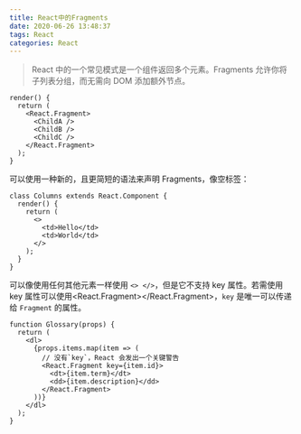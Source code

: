 ```yaml
---
title: React中的Fragments
date: 2020-06-26 13:48:37
tags: React
categories: React
---
```


> React 中的一个常见模式是一个组件返回多个元素。Fragments 允许你将子列表分组，而无需向 DOM 添加额外节点。

```react
render() {
  return (
    <React.Fragment>
      <ChildA />
      <ChildB />
      <ChildC />
    </React.Fragment>
  );
}
```

可以使用一种新的，且更简短的语法来声明 Fragments，像空标签：

```react
class Columns extends React.Component {
  render() {
    return (
      <>        
        <td>Hello</td>
        <td>World</td>
      </>
    );
  }
}
```

可以像使用任何其他元素一样使用 `<> </>`，但是它不支持 key 属性。若需使用key 属性可以使用<React.Fragment></React.Fragment>，`key` 是唯一可以传递给 `Fragment` 的属性。

```react
function Glossary(props) {
  return (
    <dl>
      {props.items.map(item => (
        // 没有`key`，React 会发出一个关键警告
        <React.Fragment key={item.id}>
          <dt>{item.term}</dt>
          <dd>{item.description}</dd>
        </React.Fragment>
      ))}
    </dl>
  );
}
```